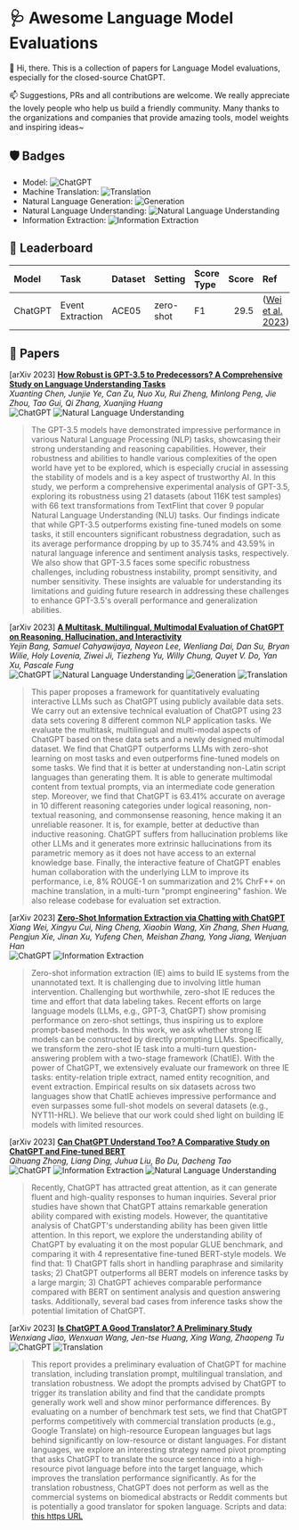 # 🩺 Awesome Language Model Evaluations

👋 Hi, there. This is a collection of papers for Language Model evaluations, especially for the closed-source ChatGPT.

📫 Suggestions, PRs and all contributions are welcome. 
We really appreciate the lovely people who help us build a friendly community. 
Many thanks to the organizations and companies that provide amazing tools, model weights and inspiring ideas~

## 🛡️ Badges

- Model: ![ChatGPT](https://img.shields.io/badge/ChatGPT-black)
- Machine Translation: ![Translation](https://img.shields.io/badge/MT-orange)
- Natural Language Generation: ![Generation](https://img.shields.io/badge/NLG-green)
- Natural Language Understanding: ![Natural Language Understanding](https://img.shields.io/badge/NLU-red)
- Information Extraction: ![Information Extraction](https://img.shields.io/badge/IE-blue)

## 🥅 Leaderboard

| Model   | Task             | Dataset | Setting   | Score Type | Score | Ref                                                   |
| :------ | :--------------- | :------ | :-------- | :--------- | ----: | :---------------------------------------------------- |
| ChatGPT | Event Extraction | ACE05   | zero-shot | F1         |  29.5 | ([Wei et al. 2023](https://arxiv.org/abs/2302.10205)) |

## 📑 Papers

[arXiv 2023] [**How Robust is GPT-3.5 to Predecessors? A Comprehensive Study on Language Understanding Tasks**](https://arxiv.org/abs/2303.00293)<br />
_Xuanting Chen, Junjie Ye, Can Zu, Nuo Xu, Rui Zheng, Minlong Peng, Jie Zhou, Tao Gui, Qi Zhang, Xuanjing Huang_<br />
![ChatGPT](https://img.shields.io/badge/ChatGPT-black) ![Natural Language Understanding](https://img.shields.io/badge/NLU-red)
> The GPT-3.5 models have demonstrated impressive performance in various Natural Language Processing (NLP) tasks, showcasing their strong understanding and reasoning capabilities. However, their robustness and abilities to handle various complexities of the open world have yet to be explored, which is especially crucial in assessing the stability of models and is a key aspect of trustworthy AI. In this study, we perform a comprehensive experimental analysis of GPT-3.5, exploring its robustness using 21 datasets (about 116K test samples) with 66 text transformations from TextFlint that cover 9 popular Natural Language Understanding (NLU) tasks. Our findings indicate that while GPT-3.5 outperforms existing fine-tuned models on some tasks, it still encounters significant robustness degradation, such as its average performance dropping by up to 35.74\% and 43.59\% in natural language inference and sentiment analysis tasks, respectively. We also show that GPT-3.5 faces some specific robustness challenges, including robustness instability, prompt sensitivity, and number sensitivity. These insights are valuable for understanding its limitations and guiding future research in addressing these challenges to enhance GPT-3.5's overall performance and generalization abilities.

[arXiv 2023] [**A Multitask, Multilingual, Multimodal Evaluation of ChatGPT on Reasoning, Hallucination, and Interactivity**](https://arxiv.org/abs/2302.04023)<br />
_Yejin Bang, Samuel Cahyawijaya, Nayeon Lee, Wenliang Dai, Dan Su, Bryan Wilie, Holy Lovenia, Ziwei Ji, Tiezheng Yu, Willy Chung, Quyet V. Do, Yan Xu, Pascale Fung_<br />
![ChatGPT](https://img.shields.io/badge/ChatGPT-black) ![Natural Language Understanding](https://img.shields.io/badge/NLU-red) ![Generation](https://img.shields.io/badge/NLG-green) ![Translation](https://img.shields.io/badge/MT-orange)
> This paper proposes a framework for quantitatively evaluating interactive LLMs such as ChatGPT using publicly available data sets. We carry out an extensive technical evaluation of ChatGPT using 23 data sets covering 8 different common NLP application tasks. We evaluate the multitask, multilingual and multi-modal aspects of ChatGPT based on these data sets and a newly designed multimodal dataset. We find that ChatGPT outperforms LLMs with zero-shot learning on most tasks and even outperforms fine-tuned models on some tasks. We find that it is better at understanding non-Latin script languages than generating them. It is able to generate multimodal content from textual prompts, via an intermediate code generation step. Moreover, we find that ChatGPT is 63.41% accurate on average in 10 different reasoning categories under logical reasoning, non-textual reasoning, and commonsense reasoning, hence making it an unreliable reasoner. It is, for example, better at deductive than inductive reasoning. ChatGPT suffers from hallucination problems like other LLMs and it generates more extrinsic hallucinations from its parametric memory as it does not have access to an external knowledge base. Finally, the interactive feature of ChatGPT enables human collaboration with the underlying LLM to improve its performance, i.e, 8% ROUGE-1 on summarization and 2% ChrF++ on machine translation, in a multi-turn "prompt engineering" fashion. We also release codebase for evaluation set extraction.

[arXiv 2023] [**Zero-Shot Information Extraction via Chatting with ChatGPT**](https://arxiv.org/abs/2302.10205)<br />
_Xiang Wei, Xingyu Cui, Ning Cheng, Xiaobin Wang, Xin Zhang, Shen Huang, Pengjun Xie, Jinan Xu, Yufeng Chen, Meishan Zhang, Yong Jiang, Wenjuan Han_<br />
![ChatGPT](https://img.shields.io/badge/ChatGPT-black) ![Information Extraction](https://img.shields.io/badge/IE-blue)
> Zero-shot information extraction (IE) aims to build IE systems from the unannotated text. It is challenging due to involving little human intervention. Challenging but worthwhile, zero-shot IE reduces the time and effort that data labeling takes. Recent efforts on large language models (LLMs, e.g., GPT-3, ChatGPT) show promising performance on zero-shot settings, thus inspiring us to explore prompt-based methods. In this work, we ask whether strong IE models can be constructed by directly prompting LLMs. Specifically, we transform the zero-shot IE task into a multi-turn question-answering problem with a two-stage framework (ChatIE). With the power of ChatGPT, we extensively evaluate our framework on three IE tasks: entity-relation triple extract, named entity recognition, and event extraction. Empirical results on six datasets across two languages show that ChatIE achieves impressive performance and even surpasses some full-shot models on several datasets (e.g., NYT11-HRL). We believe that our work could shed light on building IE models with limited resources.

[arXiv 2023] [**Can ChatGPT Understand Too? A Comparative Study on ChatGPT and Fine-tuned BERT**](https://arxiv.org/abs/2302.10198)<br />
_Qihuang Zhong, Liang Ding, Juhua Liu, Bo Du, Dacheng Tao_<br />
![ChatGPT](https://img.shields.io/badge/ChatGPT-black) ![Information Extraction](https://img.shields.io/badge/IE-blue) ![Natural Language Understanding](https://img.shields.io/badge/NLU-red)
> Recently, ChatGPT has attracted great attention, as it can generate fluent and high-quality responses to human inquiries. Several prior studies have shown that ChatGPT attains remarkable generation ability compared with existing models. However, the quantitative analysis of ChatGPT's understanding ability has been given little attention. In this report, we explore the understanding ability of ChatGPT by evaluating it on the most popular GLUE benchmark, and comparing it with 4 representative fine-tuned BERT-style models. We find that: 1) ChatGPT falls short in handling paraphrase and similarity tasks; 2) ChatGPT outperforms all BERT models on inference tasks by a large margin; 3) ChatGPT achieves comparable performance compared with BERT on sentiment analysis and question answering tasks. Additionally, several bad cases from inference tasks show the potential limitation of ChatGPT.

[arXiv 2023] [**Is ChatGPT A Good Translator? A Preliminary Study**](https://arxiv.org/abs/2301.08745v2)<br />
_Wenxiang Jiao, Wenxuan Wang, Jen-tse Huang, Xing Wang, Zhaopeng Tu_<br />
![ChatGPT](https://img.shields.io/badge/ChatGPT-black) ![Translation](https://img.shields.io/badge/MT-orange)
> This report provides a preliminary evaluation of ChatGPT for machine translation, including translation prompt, multilingual translation, and translation robustness. We adopt the prompts advised by ChatGPT to trigger its translation ability and find that the candidate prompts generally work well and show minor performance differences. By evaluating on a number of benchmark test sets, we find that ChatGPT performs competitively with commercial translation products (e.g., Google Translate) on high-resource European languages but lags behind significantly on low-resource or distant languages. For distant languages, we explore an interesting strategy named pivot prompting that asks ChatGPT to translate the source sentence into a high-resource pivot language before into the target language, which improves the translation performance significantly. As for the translation robustness, ChatGPT does not perform as well as the commercial systems on biomedical abstracts or Reddit comments but is potentially a good translator for spoken language. Scripts and data: [this https URL](https://github.com/wxjiao/Is-ChatGPT-A-Good-Translator)
